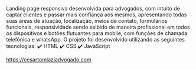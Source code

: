 Landing page responsiva desenvolvida para advogados, com intuito de captar clientes e passar mais confiança aos mesmos, apresentando todas suas áreas de atuação, localização, meios de contato, formulários funcionais, responsividade sendo exibido de maneira profissional em todos os dispositivos e botões flutuantes para mobile, com funções de chamada telefônica e whatsApp. 
O projeto foi desenvolvido utilizando as seguintes tecnologias:
✔️ HTML ✔️ CSS ✔️ JavaScript 


https://cesartomiaziadvogado.com
